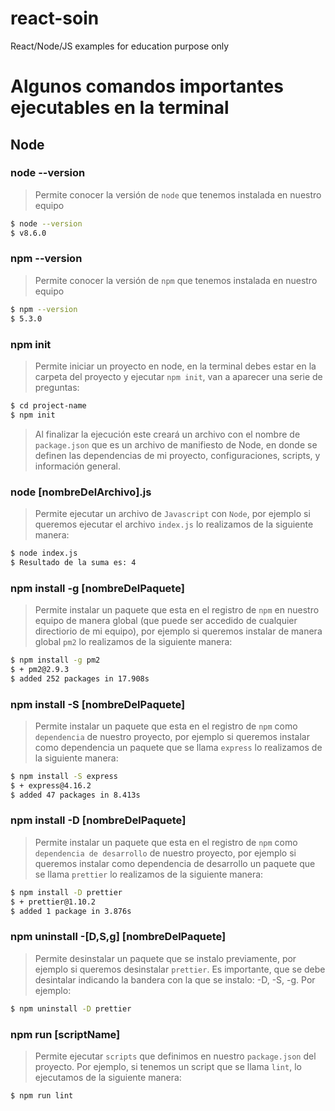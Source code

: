 # react-soin
React/Node/JS examples for education purpose only

# Algunos comandos importantes ejecutables en la terminal

## Node
### node --version
> Permite conocer la versión de `node` que tenemos instalada en nuestro equipo
```sh
$ node --version
$ v8.6.0
```

### npm --version
> Permite conocer la versión de `npm` que tenemos instalada en nuestro equipo
```sh
$ npm --version
$ 5.3.0
```

### npm init
> Permite iniciar un proyecto en node, en la terminal debes estar en la carpeta del proyecto y ejecutar `npm init`, van a aparecer una serie de preguntas:

```sh
$ cd project-name
$ npm init
```
> Al finalizar la ejecución este creará un archivo con el nombre de `package.json` que es un archivo de manifiesto de Node, en donde se definen las dependencias de mi proyecto, configuraciones, scripts, y información general.

### node [nombreDelArchivo].js
> Permite ejecutar un archivo de `Javascript` con `Node`, por ejemplo si queremos ejecutar el archivo `index.js` lo realizamos de la siguiente manera:
```sh
$ node index.js
$ Resultado de la suma es: 4
```

### npm install -g [nombreDelPaquete]
> Permite instalar un paquete que esta en el registro de `npm` en nuestro equipo de manera global (que puede ser accedido de cualquier directiorio de mi equipo), por ejemplo si queremos instalar de manera global `pm2` lo realizamos de la siguiente manera:
```sh
$ npm install -g pm2
$ + pm2@2.9.3
$ added 252 packages in 17.908s
```

### npm install -S [nombreDelPaquete]
> Permite instalar un paquete que esta en el registro de `npm` como `dependencia` de nuestro proyecto, por ejemplo si queremos instalar como dependencia un paquete que se llama `express` lo realizamos de la siguiente manera:
```sh
$ npm install -S express
$ + express@4.16.2
$ added 47 packages in 8.413s
```

### npm install -D [nombreDelPaquete]
> Permite instalar un paquete que esta en el registro de `npm` como `dependencia de desarrollo` de nuestro proyecto, por ejemplo si queremos instalar como dependencia de desarrollo un paquete que se llama `prettier` lo realizamos de la siguiente manera:
```sh
$ npm install -D prettier
$ + prettier@1.10.2
$ added 1 package in 3.876s
```

### npm uninstall -[D,S,g] [nombreDelPaquete]
> Permite desinstalar un paquete que se instalo previamente, por ejemplo si queremos desinstalar `prettier`. Es importante, que se debe desintalar indicando la bandera con la que se instalo: -D, -S, -g. Por ejemplo:
```sh
$ npm uninstall -D prettier
```

### npm run [scriptName]
> Permite ejecutar `scripts` que definimos en nuestro `package.json` del proyecto. Por ejemplo, si tenemos un script que se llama `lint`, lo ejecutamos de la siguiente manera:
```sh
$ npm run lint
```